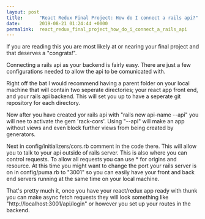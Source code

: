 ```yaml
---
layout: post
title:      "React Redux Final Project: How do I connect a rails api?"
date:       2019-08-21 01:24:44 +0000
permalink:  react_redux_final_project_how_do_i_connect_a_rails_api
---
```



If you are reading this you are most likely at or nearing your final project and that deserves a "congrats!". 

Connecting a rails api as your backend is fairly easy. There are just a few configurations needed to allow the api to be comunicated with.

Right off the bat I would recommend having a parent folder on your local machine that will contain two seperate directories; your react app front end, and your rails api backend. This will set you up to have a seperate git repository for each directory.

Now after you have created yor rails api with "rails new api-name --api" you will nee to activate the gem 'rack-cors'. Using "--api" will make an app without views and even block further views from being created by generators.

Next in config/initializers/cors.rb comment in the code there. This will allow you to talk to your api outside of rails server. This is also where you can control requests. To allow all requests you can use * for origins and resource. At this time you might want to change the port your rails server is on in config/puma.rb to "3001" so you can easily have your front and back end servers running at the same time on your local machine.

That's pretty much it, once you have your react/redux app ready with thunk you can make async fetch requests they will look something like "http://localhost:3001/api/login" or however you set up your routes in the backend.
